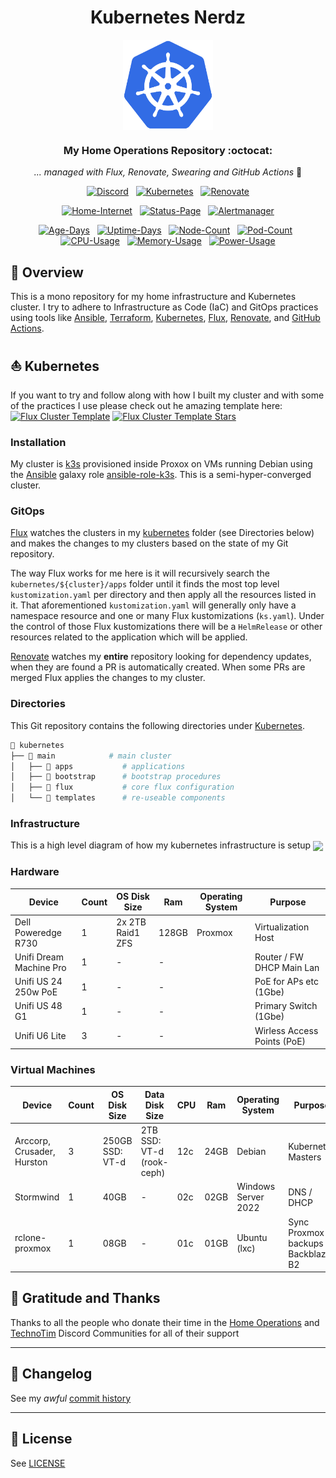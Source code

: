 <div align="center">

# Kubernetes Nerdz
<img src="https://raw.githubusercontent.com/gavinmcfall/home-ops/main/docs/src/assets/kubernetes.png" align="center" width="144px" height="144px"/>

### My Home Operations Repository :octocat:
_... managed with Flux, Renovate, Swearing and GitHub Actions_ 🤖

</div>

<div align="center">

[![Discord](https://img.shields.io/discord/673534664354430999?style=for-the-badge&label&logo=discord&logoColor=white&color=blue)](https://discord.gg/home-operations)&nbsp;&nbsp;
[![Kubernetes](https://img.shields.io/badge/dynamic/yaml?url=https%3A%2F%2Fraw.githubusercontent.com%2Fonedr0p%2Fhome-ops%2Fmain%2Fkubernetes%2Fmain%2Fapps%2Ftools%2Fsystem-upgrade-controller%2Fplans%2Fserver.yaml&query=%24.spec.version&style=for-the-badge&logo=kubernetes&logoColor=white&label=%20)](https://k3s.io/)&nbsp;&nbsp;
[![Renovate](https://img.shields.io/github/actions/workflow/status/gavinmcfall/home-ops/renovate.yaml?branch=main&label=&logo=renovatebot&style=for-the-badge&color=blue)](https://github.com/gavinmcfall/home-ops/actions/workflows/renovate.yaml)

</div>

<div align="center">

[![Home-Internet](https://img.shields.io/uptimerobot/status/m796131834-31972b9c59792f91867b7e32?color=brightgreeen&label=Home%20Internet&style=for-the-badge&logo=ubiquiti&logoColor=white)](https://status.nerdz.cloud)&nbsp;&nbsp;
[![Status-Page](https://img.shields.io/uptimerobot/status/m796131761-b1397cce0713b97ac72919e8?color=brightgreeen&label=Status%20Page&style=for-the-badge&logo=statuspage&logoColor=white)](https://status.nerdz.cloud)&nbsp;&nbsp;
[![Alertmanager](https://img.shields.io/uptimerobot/status/m796147470-2b0eda86fc73e344c858b2ac?color=brightgreeen&label=Alertmanager&style=for-the-badge&logo=prometheus&logoColor=white)](https://status.nerdz.cloud)

</div>

<div align="center">

[![Age-Days](https://img.shields.io/endpoint?url=https%3A%2F%2Fkromgo.nerdz.cloud%2Fquery%3Fformat%3Dendpoint%26metric%3Dcluster_age_days&style=flat-square&label=Age)](https://github.com/kashalls/kromgo/)&nbsp;&nbsp;
[![Uptime-Days](https://img.shields.io/endpoint?url=https%3A%2F%2Fkromgo.nerdz.cloud%2Fquery%3Fformat%3Dendpoint%26metric%3Dcluster_uptime_days&style=flat-square&label=Uptime)](https://github.com/kashalls/kromgo/)&nbsp;&nbsp;
[![Node-Count](https://img.shields.io/endpoint?url=https%3A%2F%2Fkromgo.nerdz.cloud%2Fquery%3Fformat%3Dendpoint%26metric%3Dcluster_node_count&style=flat-square&label=Nodes)](https://github.com/kashalls/kromgo/)&nbsp;&nbsp;
[![Pod-Count](https://img.shields.io/endpoint?url=https%3A%2F%2Fkromgo.nerdz.cloud%2Fquery%3Fformat%3Dendpoint%26metric%3Dcluster_pod_count&style=flat-square&label=Pods)](https://github.com/kashalls/kromgo/)&nbsp;&nbsp;
[![CPU-Usage](https://img.shields.io/endpoint?url=https%3A%2F%2Fkromgo.nerdz.cloud%2Fquery%3Fformat%3Dendpoint%26metric%3Dcluster_cpu_usage&style=flat-square&label=CPU)](https://github.com/kashalls/kromgo/)&nbsp;&nbsp;
[![Memory-Usage](https://img.shields.io/endpoint?url=https%3A%2F%2Fkromgo.nerdz.cloud%2Fquery%3Fformat%3Dendpoint%26metric%3Dcluster_memory_usage&style=flat-square&label=Memory)](https://github.com/kashalls/kromgo/)&nbsp;&nbsp;
[![Power-Usage](https://img.shields.io/endpoint?url=https%3A%2F%2Fkromgo.nerdz.cloud%2Fquery%3Fformat%3Dendpoint%26metric%3Dcluster_power_usage&style=flat-square&label=Power)](https://github.com/kashalls/kromgo/)

</div>

## 📖 Overview

This is a mono repository for my home infrastructure and Kubernetes cluster. I try to adhere to Infrastructure as Code (IaC) and GitOps practices using tools like [Ansible](https://www.ansible.com/), [Terraform](https://www.terraform.io/), [Kubernetes](https://kubernetes.io/), [Flux](https://github.com/fluxcd/flux2), [Renovate](https://github.com/renovatebot/renovate), and [GitHub Actions](https://github.com/features/actions).

## ⛵ Kubernetes

If you want to try and follow along with how I built my cluster and with some of the practices I use please check out he amazing template here:
[![Flux Cluster Template](https://img.shields.io/badge/Flux%20Cluster%20Template-1f6feb?style=for-the-badge)](https://github.com/onedr0p/flux-cluster-template)
[![Flux Cluster Template Stars](https://img.shields.io/github/stars/onedr0p/flux-cluster-template?style=for-the-badge&color=1f6feb)](https://github.com/onedr0p/flux-cluster-template)


### Installation

My cluster is [k3s](https://k3s.io/) provisioned inside Proxox on VMs running Debian using the [Ansible](https://www.ansible.com/) galaxy role [ansible-role-k3s](https://github.com/PyratLabs/ansible-role-k3s). This is a semi-hyper-converged cluster.

### GitOps

[Flux](https://github.com/fluxcd/flux2) watches the clusters in my [kubernetes](./kubernetes/) folder (see Directories below) and makes the changes to my clusters based on the state of my Git repository.

The way Flux works for me here is it will recursively search the `kubernetes/${cluster}/apps` folder until it finds the most top level `kustomization.yaml` per directory and then apply all the resources listed in it. That aforementioned `kustomization.yaml` will generally only have a namespace resource and one or many Flux kustomizations (`ks.yaml`). Under the control of those Flux kustomizations there will be a `HelmRelease` or other resources related to the application which will be applied.

[Renovate](https://github.com/renovatebot/renovate) watches my **entire** repository looking for dependency updates, when they are found a PR is automatically created. When some PRs are merged Flux applies the changes to my cluster.

### Directories

This Git repository contains the following directories under [Kubernetes](./kubernetes/).

```sh
📁 kubernetes
├── 📁 main            # main cluster
│   ├── 📁 apps           # applications
│   ├── 📁 bootstrap      # bootstrap procedures
│   ├── 📁 flux           # core flux configuration
│   └── 📁 templates      # re-useable components
```
### Infrastructure

This is a high level diagram of how my kubernetes infrastructure is setup
<img src="https://raw.githubusercontent.com/gavinmcfall/home-ops/main/docs/src/assets/Nerdz_Infrastructure_v1.png" align="center"/>

### Hardware

| Device                      | Count | OS Disk Size      | Ram   | Operating System | Purpose                     |
|-----------------------------|-------|-------------------|-------|------------------|-----------------------------|
| Dell Poweredge R730         | 1     | 2x 2TB Raid1 ZFS  | 128GB | Proxmox          | Virtualization Host         |
| Unifi Dream Machine Pro     | 1     | -                 | -     |                  | Router / FW DHCP Main Lan   |
| Unifi US 24 250w PoE        | 1     | -                 | -     |                  | PoE for APs etc (1Gbe)      |
| Unifi US 48 G1              | 1     | -                 | -     |                  | Primary Switch (1Gbe)       |
| Unifi U6 Lite               | 3     | -                 | -     |                  | Wirless Access Points (PoE) |

### Virtual Machines

| Device                      | Count | OS Disk Size    | Data Disk Size             | CPU | Ram  | Operating System    | Purpose                              |
|-----------------------------|-------|-----------------|----------------------------|-----|------|---------------------|--------------------------------------|
| Arccorp, Crusader, Hurston  | 3     | 250GB SSD: VT-d | 2TB SSD: VT-d (rook-ceph)  | 12c | 24GB | Debian              | Kubernetes Masters                   |
| Stormwind                   | 1     | 40GB            | -                          | 02c | 02GB | Windows Server 2022 | DNS / DHCP                           |
| rclone-proxmox              | 1     | 08GB            | -                          | 01c | 01GB | Ubuntu (lxc)        | Sync Proxmox backups to Backblaze B2 |

## 🤝 Gratitude and Thanks

Thanks to all the people who donate their time in the [Home Operations](https://discord.gg/home-operations) and [TechnoTim](https://l.technotim.live/discord) Discord Communities for all of their support

---

## 📜 Changelog

See my _awful_ [commit history](https://github.com/gavinmcfall/home-ops/commits/main)

---

## 🔏 License

See [LICENSE](./LICENSE)
